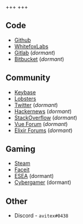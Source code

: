 +++
+++

## Code
- [Github](https://github.com/avitex)
- [WhitefoxLabs](https://git.wfx.es/avitex)
- [Gitlab](https://gitlab.com/avitex) (_dormant_)
- [Bitbucket](https://bitbucket.com/avitex) (_dormant_)


## Community

- [Keybase](https://keybase.io/avitex)
- [Lobsters](https://lobste.rs/u/avitex)
- [Twitter](https://twitter.com/theavitex) (_dormant_)
- [Hackernews](https://news.ycombinator.com/user?id=avitex) (_dormant_)
- [StackOverflow](https://stackoverflow.com/users/605191/avitex) (_dormant_)
- [Vue Forum](https://forum.vuejs.org/u/avitex) (_dormant_)
- [Elixir Forums](https://elixirforum.com/u/avitex) (_dormant_)


## Gaming

- [Steam](https://steamcommunity.com/id/avitex)
- [Faceit](https://www.faceit.com/en/players/avitex)
- [ESEA](https://play.esea.net/users/680258) (dormant)
- [Cybergamer](https://www.cybergamer.com/profile/246296/avitex/) (dormant)

## Other

- Discord - `avitex#0438`
